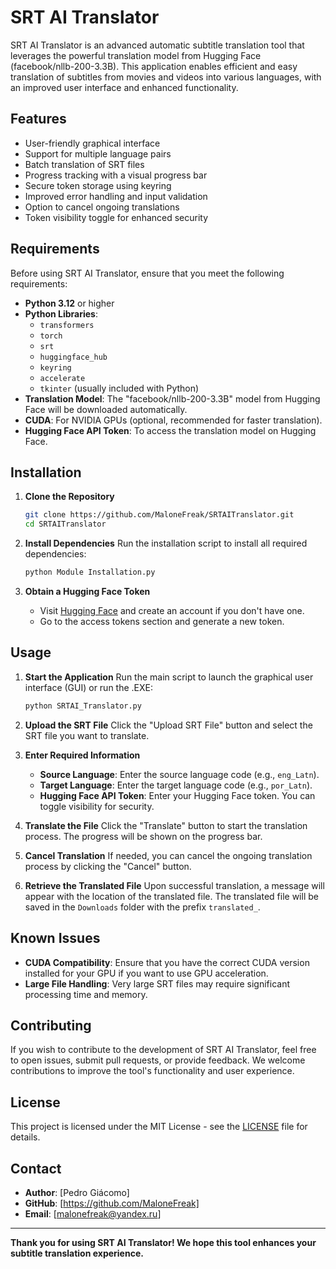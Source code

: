 # SRT AI Translator

SRT AI Translator is an advanced automatic subtitle translation tool that leverages the powerful translation model from Hugging Face (facebook/nllb-200-3.3B). This application enables efficient and easy translation of subtitles from movies and videos into various languages, with an improved user interface and enhanced functionality.

## Features

- User-friendly graphical interface
- Support for multiple language pairs
- Batch translation of SRT files
- Progress tracking with a visual progress bar
- Secure token storage using keyring
- Improved error handling and input validation
- Option to cancel ongoing translations
- Token visibility toggle for enhanced security

## Requirements

Before using SRT AI Translator, ensure that you meet the following requirements:

- **Python 3.12** or higher
- **Python Libraries**:
  - `transformers`
  - `torch`
  - `srt`
  - `huggingface_hub`
  - `keyring`
  - `accelerate`
  - `tkinter` (usually included with Python)
- **Translation Model**: The "facebook/nllb-200-3.3B" model from Hugging Face will be downloaded automatically.
- **CUDA**: For NVIDIA GPUs (optional, recommended for faster translation).
- **Hugging Face API Token**: To access the translation model on Hugging Face.

## Installation

1. **Clone the Repository**
   ```bash
   git clone https://github.com/MaloneFreak/SRTAITranslator.git
   cd SRTAITranslator
   ```

2. **Install Dependencies**
   Run the installation script to install all required dependencies:
   ```bash
   python Module Installation.py
   ```

3. **Obtain a Hugging Face Token**
   - Visit [Hugging Face](https://huggingface.co/) and create an account if you don't have one.
   - Go to the access tokens section and generate a new token.

## Usage

1. **Start the Application**
   Run the main script to launch the graphical user interface (GUI) or run the .EXE:
   ```bash
   python SRTAI_Translator.py
   ```

2. **Upload the SRT File**
   Click the "Upload SRT File" button and select the SRT file you want to translate.

3. **Enter Required Information**
   - **Source Language**: Enter the source language code (e.g., `eng_Latn`).
   - **Target Language**: Enter the target language code (e.g., `por_Latn`).
   - **Hugging Face API Token**: Enter your Hugging Face token. You can toggle visibility for security.

4. **Translate the File**
   Click the "Translate" button to start the translation process. The progress will be shown on the progress bar.

5. **Cancel Translation**
   If needed, you can cancel the ongoing translation process by clicking the "Cancel" button.

6. **Retrieve the Translated File**
   Upon successful translation, a message will appear with the location of the translated file. The translated file will be saved in the `Downloads` folder with the prefix `translated_`.

## Known Issues

- **CUDA Compatibility**: Ensure that you have the correct CUDA version installed for your GPU if you want to use GPU acceleration.
- **Large File Handling**: Very large SRT files may require significant processing time and memory.

## Contributing

If you wish to contribute to the development of SRT AI Translator, feel free to open issues, submit pull requests, or provide feedback. We welcome contributions to improve the tool's functionality and user experience.

## License

This project is licensed under the MIT License - see the [LICENSE](LICENSE) file for details.

## Contact

- **Author**: [Pedro Giácomo]
- **GitHub**: [https://github.com/MaloneFreak]
- **Email**: [malonefreak@yandex.ru]

---

**Thank you for using SRT AI Translator! We hope this tool enhances your subtitle translation experience.**
